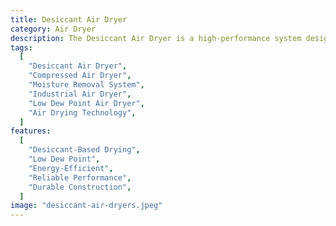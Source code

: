 ```yaml
---
title: Desiccant Air Dryer
category: Air Dryer
description: The Desiccant Air Dryer is a high-performance system designed to effectively remove moisture from compressed air using desiccant material. This dryer is suitable for applications requiring extremely low dew points, such as pharmaceuticals, food processing, and other critical industrial operations. It ensures consistent air quality and prolongs the life of equipment.
tags:
  [
    "Desiccant Air Dryer",
    "Compressed Air Dryer",
    "Moisture Removal System",
    "Industrial Air Dryer",
    "Low Dew Point Air Dryer",
    "Air Drying Technology",
  ]
features:
  [
    "Desiccant-Based Drying",
    "Low Dew Point",
    "Energy-Efficient",
    "Reliable Performance",
    "Durable Construction",
  ]
image: "desiccant-air-dryers.jpeg"
---
```


<!-- @format -->

